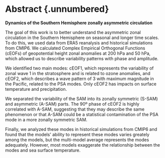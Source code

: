# Abstract {.unnumbered}

**Dynamics of the Southern Hemisphere zonally asymmetric circulation**

The goal of this work is to better understand the asymmetric zonal circulation in the Southern Hemisphere on seasonal and longer time scales.
To do this, we used data from ERA5 reanalysis and historical simulations from CMIP6.
We calculated Complex Empirical Orthogonal Functions (cEOFs) of geopotential height zonal anomalies at 200 hPa and 50 hPa, which allowed us to describe variability patterns with phase and amplitude.

We identified two main modes: cEOF1, which represents the variability of zonal wave 1 in the stratosphere and is related to ozone anomalies, and cEOF2, which describes a wave pattern of 3 with maximum magnitude in the Pacific, related to the PSA modes.
Only cEOF2 has impacts on surface temperature and precipitation.

We separated the variability of the SAM into its zonally symmetric (S-SAM) and asymmetric (A-SAM) parts.
The 90º phase of cEOF2 is highly correlated with A-SAM, suggesting that they may describe the same phenomenon or that A-SAM could be a statistical contamination of the PSA mode in a more zonally symmetric SAM.

Finally, we analyzed these modes in historical simulations from CMIP6 and found that the models' ability to represent these modes varies greately among the models, but the multi-model average represents the modes adequately.
However, most models exaggerate the relationship between the modes and sea surface temperature.
